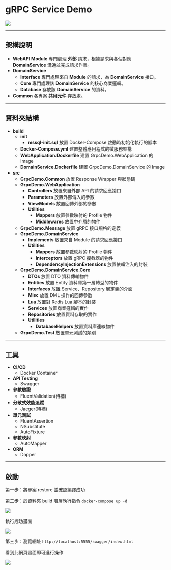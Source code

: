 # gRPC Service Demo

![](https://i.imgur.com/tcuxrOd.png)

---

## 架構說明

* **WebAPI Module**
專門處理 **外部** 請求，根據請求與各個對應 **DomainService** 溝通並完成請求作業。
* **DomainService** 
    * **Interface**
    專門處理來自 **Module** 的請求，為 **DomainService** 接口。
    * **Core**
    專門處理該 **DomainService** 的核心商業邏輯。
    * **Database**
    存放該 **DomainService** 的資料。
* **Common**
各專案 **共用元件** 存放處。

---

## 資料夾結構

* **build**
    * **init**
        * **mssql-init.sql** 放置 Docker-Compose 啟動時初始化執行的腳本
    * **Docker-Compose.yml** 建置整體應用程式的微服務架構
    * **WebApplication.Dockerfile** 建置 GrpcDemo.WebApplication 的 Image
    * **DomainService.Dockerfile** 建置 GrpcDemo.DomainService 的 Image
* **src**
    * **GrpcDemo.Common** 放置 Response Wrapper 與狀態碼
    * **GrpcDemo.WebApplication**
        * **Controllers** 放置來自外部 API 的請求回應接口
        * **Parameters** 放置外部傳入的參數
        * **ViewModels** 放置回傳外部的參數
        * **Utilities**
            * **Mappers** 放置參數映射的 Profile 物件
            * **Middlewares** 放置中介層的物件
    * **GrpcDemo.Message** 放置 gRPC 接口規格的定義
    * **GrpcDemo.DomainService**
        * **Implements** 放置來自 Module 的請求回應接口
        * **Utilities**
            * **Mappers** 放置參數映射的 Profile 物件
            * **Interceptors** 放置 gRPC 攔截器的物件
            * **DependencyInjectionExtensions** 放置依賴注入的封裝
    * **GrpcDemo.DomainService.Core**
        * **DTOs** 放置 DTO 資料傳輸物件
        * **Entities** 放置 Entity 資料庫第一層轉型的物件
        * **Interfaces** 放置 Service、Repository 層定義的介面
        * **Misc** 放置 DML 操作的回傳參數
        * **Lua** 放置對 Redis Lua 腳本的封裝
        * **Services** 放置商業邏輯的實作
        * **Repositories** 放置資料存取的實作
        * **Utilities**
            * **DatabaseHelpers** 放置資料庫連線物件
    * **GrpcDemo.Test** 放置單元測試的類別

---

## 工具
* **CI/CD**
    * Docker Container
* **API Testing**
    * Swagger
* **參數驗證**
    * FluentValidation(待補)
* **分散式效能追蹤**
    * Jaeger(待補)
* **單元測試**
    * FluentAssertion
    * NSubstitute
    * AutoFixture
* **參數映射**
    * AutoMapper
* **ORM**
    * Dapper

---

## 啟動

第一步：將專案 restore 並確認編譯成功

第二步：於資料夾 build 階層執行指令 `docker-compose up -d`

![](https://i.imgur.com/KLHd2a3.jpg)

執行成功畫面

![](https://i.imgur.com/6t1kqEC.png)

第三步：瀏覽網址 `http://localhost:5555/swagger/index.html`

看到此網頁畫面即可進行操作

![](https://i.imgur.com/ztzLtbB.png)


